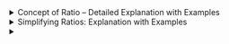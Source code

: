 <details><summary>Concept of Ratio – Detailed Explanation with Examples</summary>

## **Concept of Ratio – Detailed Explanation with Examples**

### **1. Definition of Ratio**

A **ratio** is a mathematical comparison between two or more quantities of the **same kind**, showing how many times one value contains or is contained within another. It expresses the **relative size** of quantities.

- **Representation**:
  - Written using a colon (`:`) → e.g., `a:b` (read as "a to b")
  - Can also be written as a fraction (`a/b`) or with the word "to" ("a to b").

📌 **Example:**  
If a class has **10 boys** and **15 girls**, the ratio of boys to girls is:

$$
\text{Ratio} = 10:15 = \frac{10}{15} = \frac{2}{3}
$$

$\text{Ratio} = 10:15 = \frac{10}{15} = \frac{2}{3}$

$$\text{Ratio} = 10:15 = \frac{10}{15} = \frac{2}{3}$$

(After simplifying, the ratio is **2:3**)

---

### **2. Key Properties of Ratios**

1. **Same Units**: Ratios compare quantities measured in the **same units** (e.g., kg, liters, or counts).

   - ✅ Correct: Comparing 2 kg apples to 3 kg oranges → `2:3`.
   - ❌ Incorrect: Comparing 2 km to 3 hours (different units).

2. **No Units**: Ratios themselves **do not have units** (e.g., `2:3` is unitless).

3. **Order Matters**: `a:b` is **not the same** as `b:a`.

   - Example: The ratio of boys to girls (`2:3`) ≠ girls to boys (`3:2`).

4. **Simplification**: Ratios can be simplified like fractions by dividing all terms by their **greatest common divisor (GCD)**.

   - Example: `4:6` simplifies to `2:3` (divided by 2).

5. **Multiplication or Division**:
   - If we multiply or divide both terms of a ratio by the same number, the ratio remains the same.
   - **Example:** $$4:6$$ → Divide by **2** → $$2:3$$ (Same ratio)

---

### **3. Types of Ratios**

| Type              | Description                          | Example                                          |
| ----------------- | ------------------------------------ | ------------------------------------------------ |
| **Part-to-Part**  | Compares parts within a group.       | In a class, the ratio of boys to girls is `2:3`. |
| **Part-to-Whole** | Compares a part to the entire group. | The ratio of boys to total students is `2:5`.    |
| **Whole-to-Part** | Compares the whole group to a part.  | The ratio of total students to girls is `5:3`.   |

#### **(a) Simple Ratio**

A ratio that directly compares two values.  
🔹 **Example:** The ratio of 4 apples to 6 bananas is **4:6**, which simplifies to **2:3**.

#### **(b) Compound Ratio**

A ratio obtained by multiplying two or more simple ratios.  
🔹 **Example:**

- The ratio of **A:B** is **2:3**,
- The ratio of **B:C** is **4:5**,
- The compound ratio **A:C** is:

$$
(2:3) \times (4:5) = \frac{2}{3} \times \frac{4}{5} = \frac{8}{15} = 8:15
$$

#### **(c) Duplicate Ratio**

The ratio obtained by squaring each term of a given ratio.  
🔹 **Example:** The **duplicate ratio** of **2:3** is:

$$
(2^2 : 3^2) = (4:9)
$$

#### **(d) Inverse Ratio**

The reciprocal of a given ratio.  
🔹 **Example:** The **inverse ratio** of **4:5** is **5:4**.

---

### **4. Applications of Ratio**

#### **(a) In Daily Life**

- **Cooking Recipe**:Pancake mix requires flour and sugar in a `3:1` ratio.
- If you use **6 cups of flour**, you need **2 cups of sugar** (since `6:2 = 3:1`).

- **Shopping**: Comparing discounts, e.g., "Buy 1 Get 1 Free" is a **1:1** ratio.

#### **(b) In Business & Finance**

- **Debt-to-Income Ratio** If your monthly debt is **$500** and income is **$2,500**, the ratio is `500:2500 = 1:5`.

- **Profit sharing**: If two partners invest in a **3:2** ratio, profits are shared in the same ratio.

- **Interest Rates**: Banks use ratios to calculate loan interest.

#### **(c) In Mathematics**

- Ratios help in **solving proportion problems**.
- **Example:** If 3 pencils cost ₹15, what is the cost of 5 pencils?

$$
\text{Cost per pencil} = 15 \div 3 = 5 \text{₹}
$$

$$
\text{Cost of 5 pencils} = 5 \times 5 = 25 \text{₹}
$$

#### **(d) Speed (Distance:Time)**:

- A car travels **120 km in 2 hours** → Speed ratio = `120:2` = `60:1` (km/h).

#### **(e) Map Scale**:

- A map scale of `1:50,000` means **1 cm on the map = 50,000 cm (0.5 km) in reality**.

---

### **5. How to Find and Simplify Ratios?**

**Example**: In a basket, there are **8 apples and 12 oranges**.

- **Step 1**: Write the ratio → `Apples:Oranges = 8:12`.
- **Step 2**: Simplify by dividing by GCD (here, GCD of 8 & 12 is **4**).
- **Final Ratio**: `8 ÷ 4 : 12 ÷ 4 = 2:3`.

**Interpretation**: For every **2 apples**, there are **3 oranges**.

---

### **6. Equivalent Ratios**

Ratios can be **scaled up or down** while keeping the same proportion.

- Example:
  - `2:3` is equivalent to:
    - `4:6` (multiplied by 2),
    - `6:9` (multiplied by 3),
    - `1:1.5` (divided by 2).

---

### **7. Ratio vs. Fraction**

| Feature           | Ratio                         | Fraction                           |
| ----------------- | ----------------------------- | ---------------------------------- |
| **Represents**    | Comparison between quantities | Part of a whole                    |
| **Example**       | `2:3` (boys to girls)         | `2/5` (boys out of total students) |
| **Units**         | No units                      | No units                           |
| **Order Matters** | Yes (`2:3 ≠ 3:2`)             | Yes (`2/5 ≠ 5/2`)                  |

---

### **8. Common Mistakes to Avoid**

1. **Mixing Units**:

   - ❌ Incorrect: Comparing `2 kg` of rice to `3 liters` of milk.
   - ✅ Correct: Compare `2 kg` rice to `3 kg` sugar.

2. **Ignoring Order**:

   - The ratio `3:2` (men:women) is **not the same** as `2:3` (women:men).

3. **Not Simplifying**:
   - A ratio of `10:15` should be simplified to `2:3`.

---

## **Summary**

- **Ratio** = Comparison of two or more quantities (`a:b`).
- **Types**: Part-to-part, part-to-whole, whole-to-part.
- **Simplification**: Divide by GCD (e.g., `4:6 → 2:3`).
- **Applications**: Cooking, maps, finance, speed calculations.

**Practice Question**:  
In a park, there are **15 dogs and 25 cats**. What is the simplified ratio of dogs to cats?  
**Answer**: `15:25 = 3:5`.

Ratios are everywhere—understanding them helps in daily life and advanced math! 🚀

</details>

<details><summary>Simplifying Ratios: Explanation with Examples</summary>

# **Simplifying Ratios: Explanation with Examples**

## **1. What Does It Mean to Simplify a Ratio?**

Simplifying a ratio means reducing it to its **smallest possible whole-number form** while keeping the **same proportion** between quantities.

**Key Idea**:  
Just like simplifying fractions (e.g., $\frac{4}{8}$ simplifies to $\frac{1}{2}$), ratios can be simplified by dividing all terms by their **greatest common divisor (GCD)**.

📌 **Example:**  
The ratio **18:24** can be simplified as:

$$
\frac{18}{24} = \frac{3}{4} \quad \text{(Dividing both by 6, the GCD of 18 and 24)}
$$

So, **18:24** simplifies to **3:4**.

---

## **2. Steps to Simplify a Ratio**

Follow these steps to simplify a ratio:

**Step 1: Write the Ratio** (e.g., `36:48`).

**Step 2: Find the Greatest Common Divisor (GCD)**

Find the **largest number** that divides both terms of the ratio.

🔹 **Example:** Simplify **36:48**

- Factors of **36** = {1, 2, 3, 4, 6, 9, 12, 18, 36}
- Factors of **48** = {1, 2, 3, 4, 6, 8, 12, 16, 24, 48}
- **GCD = 12**

**Step 3: Divide Both Terms by the GCD**

$$
\frac{36}{12} : \frac{48}{12} = 3:4
$$

So, **36:48** simplifies to **3:4**.

---

## **3. Examples of Simplifying Ratios**

### **Example 1: Basic Ratio**

Simplify **15:25**

- **GCD of 15 and 25 = 5**

$$
\frac{15}{5} : \frac{25}{5} = 3:5
$$

$$
\frac{15}{5} \colon \frac{25}{5} = 3:5
$$

✅ **Final Answer: 3:5**

---

### **Example 2: Simplifying Ratios with Units**

**Rule**: Convert quantities to the **same unit** before simplifying.

**Example**:  
Simplify the ratio **2 meters : 50 centimeters**.

1. Convert meters to cm → 2 m = **200 cm**.
2. Ratio becomes `200:50`.
3. GCD of 200 and 50 = **50**.
4. Simplified ratio = `4:1`.

---

### **Example 2: Simplifying Ratios with More Than Two Terms**

**Same rule**: Divide all terms by their GCD.

**Example**:
Simplify **`30:42:18`**

1. Find the **GCD of 30, 42, and 18**

   - Factors of **30** = {1, 2, 3, 5, 6, 10, 15, 30}
   - Factors of **42** = {1, 2, 3, 6, 7, 14, 21, 42}
   - Factors of **18** = {1, 2, 3, 6, 9, 18}
   - **GCD of 30, 42, and 18 = 6**

2. Divide all terms by 6:
   $$
   \frac{30}{6} : \frac{42}{6} : \frac{18}{6} = 5:7:3
   $$
   ✅ **Final Answer: 5:7:3**

---

### **Example 3: Simplifying Ratios with Decimals**

Simplify **`2.5:7.5`**

**Step 1**: Eliminate decimals/fractions by multiplying all terms by the **same number**.

**Step 2**: Find GCD if required.

**Example1**:

Simplify **`2.5:7.5`**

1. Convert to whole numbers by multiplying by **10**:
   $$
   (2.5 \times 10) : (7.5 \times 10) = 25:75
   $$
2. Find GCD (**GCD of 25 and 75 = 25**):
   $$
   \frac{25}{25} : \frac{75}{25} = 1:3
   $$
   ✅ **Final Answer: 1:3**

**Example 2**:

Simplify **`1.5 : 3.5`**.

1. Multiply by 2 → $1.5 × 2 = 3$, $3.5 × 2 = 7$.
2. New ratio = `3:7` (already simplified).

---

### **Example 4: Simplifying Ratios with Fractions**

Simplify **$\frac{6}{8} : \frac{9}{12}$**

1. Convert to whole numbers by finding the **LCM of denominators (8 and 12 = 24)**
2. Multiply both fractions by **24**:
   $$
   \left(\frac{6}{8} \times 24\right) : \left(\frac{9}{12} \times 24\right) = 18:18
   $$
3. Simplify:
   $$
   18:18 = 1:1
   $$
   ✅ **Final Answer: 1:1**

---

### **Example 5: Simplifying Ratios with Mixed Numbers**

**Step 1**: Convert mixed numbers to improper fractions.  
**Step 2**: Follow the fraction simplification method.

**Example**:  
Simplify **`2½ : 1¼`**.

1. Convert to fractions → $\frac{5}{2} : \frac{5}{4}$.
2. Multiply by 4 → $\frac{5}{2} × 4 = 10$, $\frac{5}{4} × 4 = 5$.
3. Simplified ratio = `10:5` → `2:1` (divide by GCD 5).

---

## **4. Special Cases in Simplifying Ratios**

### **Case 1: When One Term is 1**

A ratio of **1:x** is already in its simplest form.  
🔹 **Example:** **1:7** (Cannot be simplified further)

### **Case 2: When the Terms Are Prime Numbers**

If both numbers are **prime** (no common factors except 1), the ratio is already in its simplest form.  
🔹 **Example:** **7:11** (Cannot be simplified)

---

## **5. Applications of Simplified Ratios**

- **In Cooking:** If a recipe needs **2:3** flour to sugar, keeping the correct ratio ensures perfect taste.
- **In Maps:** A scale of **1:1000** means **1 cm** on the map equals **1000 cm** in real life.
- **In Finance:** Debt-to-equity ratios help businesses compare financial health.

---

### **8. Common Mistakes to Avoid**

| Mistake                      | Wrong Simplification        | Correct Simplification |
| ---------------------------- | --------------------------- | ---------------------- |
| **Not using the same units** | 2 kg : 500 g = `2:500`      | `2000:500` = `4:1`     |
| **Ignoring the GCD**         | `9:12` = `3:6` (❌)         | `9:12` = `3:4` (✅)    |
| **Incorrect order**          | `5:10` simplified as `10:5` | `5:10` = `1:2`         |

---

### **Summary**

- **Simplified Ratio**: Smallest whole-number form of a ratio (e.g., `6:9` → `2:3`).
- **Steps**:
  1. Ensure same units.
  2. Find GCD.
  3. Divide all terms by GCD.
- **Works for**: Decimals, fractions, mixed numbers, and multi-term ratios.

**Practice Problems**:

1. Simplify `20:35` → **Answer**: `4:7`.
2. Simplify `1.2 : 3.6` → **Answer**: `1:3`.

Simplifying ratios makes comparisons clearer and calculations easier! 🚀

</details>

<details><summary></summary>
</details>
